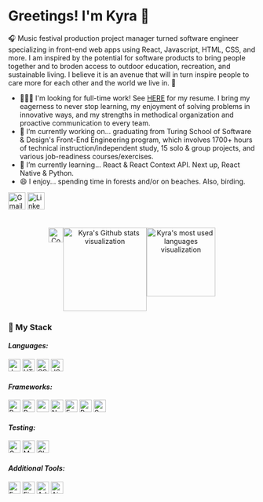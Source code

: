 <h1> Greetings! I'm Kyra 🦉</h1>
<p>🎧 Music festival production project manager turned software engineer specializing in front-end web apps using React, Javascript, HTML, CSS, and more. I am inspired by the potential for software products to bring people together and to broden access to outdoor education, recreation, and sustainable living. I believe it is an avenue that will in turn inspire people to care more for each other and the world we live in. 🌲</p>
<ul>
  <li>👨🏼‍💻 I'm looking for full-time work! See <a href="https://drive.google.com/file/d/1ReiZx3AbpIKwsN9LPaI3szeI8dLiiqm7/view?usp=sharing">HERE</a> for my resume. I bring my eagerness to never stop learning, my enjoyment of solving problems in innovative ways, and my strengths in methodical organization and proactive communication to every team.
  <li>🔭 I’m currently working on... graduating from Turing School of Software & Design's Front-End Engineering program, which involves 1700+ hours of technical instruction/independent study, 15 solo & group projects, and various job-readiness courses/exercises.</li>
  <li>🌱 I’m currently learning... React & React Context API. Next up, React Native & Python.</li> 
  <li>😄 I enjoy... spending time in forests and/or on beaches. Also, birding.</li>
</ul>
<a href="mailto:k.bergsund@gmail.com"><img src="https://img.shields.io/badge/Gmail-D14836?style=for-the-badge&logo=gmail&logoColor=white" height="35" alt="Gmail icon"/></a>
<a href="https://www.linkedin.com/in/kyrabergsund/"><img src="https://img.shields.io/badge/LinkedIn-0077B5?style=for-the-badge&logo=linkedin&logoColor=white" height="35" alt="LinkedIn icon"/></a>
<br><br><br>
<div style="text-align:center;display:flex;justify-content:center;">
  <a href="https://www.codewars.com/users/kbergsund"><img src="https://www.codewars.com/users/kbergsund/badges/micro" height="30" alt="Codewars stats"/></a>
  <br>
  <img src="https://github-readme-stats.vercel.app/api?username=kbergsund&show_icons=true&theme=tokyonight&custom_title=Kyra's+Github+Stats" height="170" alt="Kyra's Github stats visualization"/>
  <br>
  <img src="https://github-readme-stats.vercel.app/api/top-langs/?username=kbergsund&layout=compact&theme=tokyonight" height="140" alt="Kyra's most used languages visualization"/>
</div>
<h3>💾 My Stack</h3>
<div>
  <h4><em>Languages:</em></h4>
  <img src="https://img.shields.io/badge/JavaScript-323330?style=for-the-badge&logo=javascript&logoColor=F7DF1E" height="25" alt="Javascript icon"/>
  <img src="https://img.shields.io/badge/HTML5-E34F26?style=for-the-badge&logo=html5&logoColor=white" height="25" alt="HTML5 icon"/>
  <img src="https://img.shields.io/badge/CSS3-1572B6?style=for-the-badge&logo=css3&logoColor=white" height="25" alt="CSS3 icon"/>
  <img src="https://img.shields.io/badge/json-5E5C5C?style=for-the-badge&logo=json&logoColor=white" height="25" alt="JSON icon"/>
</div>
<div>
  <h4><em>Frameworks:</em></h4>
  <img src="https://img.shields.io/badge/React-20232A?style=for-the-badge&logo=react&logoColor=61DAFB" height="25" alt="React icon"/>
  <img src="https://img.shields.io/badge/React_Router-CA4245?style=for-the-badge&logo=react-router&logoColor=white" height="25" alt="React Router icon"/>
  <img src="https://img.shields.io/badge/npm-CB3837?style=for-the-badge&logo=npm&logoColor=white" height="25" alt="npm icon"/>
  <img src="https://img.shields.io/badge/Node.js-339933?style=for-the-badge&logo=nodedotjs&logoColor=white" height="25" alt="Node icon"/>
  <img src="https://img.shields.io/badge/Express.js-000000?style=for-the-badge&logo=express&logoColor=white" height="25" alt="Express icon"/>
  <img src="https://img.shields.io/badge/Postman-FF6C37?style=for-the-badge&logo=Postman&logoColor=white" height="25" alt="Postman icon"/>
  <img src="https://img.shields.io/badge/Sass-CC6699?style=for-the-badge&logo=sass&logoColor=white" height="25" alt="Sass icon"/>
</div>
<div>
  <h4><em>Testing:</em></h4>
  <img src="https://img.shields.io/badge/Cypress-17202C?style=for-the-badge&logo=cypress&logoColor=white" height="25" alt="Cypress icon"/>
  <img src="https://img.shields.io/badge/Mocha-8D6748?style=for-the-badge&logo=Mocha&logoColor=white" height="25" alt="Mocha icon"/>
  <img src="https://img.shields.io/badge/chai-A30701?style=for-the-badge&logo=chai&logoColor=white" height="25" alt="Chai icon"/>
</div>
<div>
  <h4><em>Additional Tools:</em></h4>
  <img src="https://img.shields.io/badge/eslint-3A33D1?style=for-the-badge&logo=eslint&logoColor=white" height="25" alt="EsLint icon"/>
  <img src="https://img.shields.io/badge/Figma-F24E1E?style=for-the-badge&logo=figma&logoColor=white" height="25" alt="Figma icon"/>
  <img src="https://img.shields.io/badge/Adobe%20Illustrator-FF9A00?style=for-the-badge&logo=adobe%20illustrator&logoColor=white" height="25" alt="Adobe Illustrator icon"/>
  <img src="https://img.shields.io/badge/Airtable-18BFFF?style=for-the-badge&logo=Airtable&logoColor=white" height="25" alt="Airtable icon"/>
</div>
